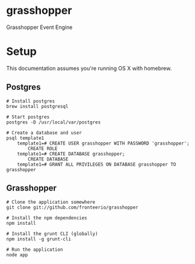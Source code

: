 grasshopper
===========

Grasshopper Event Engine

# Setup

This documentation assumes you're running OS X with homebrew.


##  Postgres
```
# Install postgres
brew install postgresql

# Start postgres
postgres -D /usr/local/var/postgres

# Create a database and user
psql template1
    template1=# CREATE USER grasshopper WITH PASSWORD 'grasshopper';
        CREATE ROLE
    template1=# CREATE DATABASE grasshopper;
        CREATE DATABASE
    template1=# GRANT ALL PRIVILEGES ON DATABASE grasshopper TO grasshopper
```


## Grasshopper
```
# Clone the application somewhere
git clone git://github.com/fronteerio/grasshopper

# Install the npm dependencies
npm install

# Install the grunt CLI (globally)
npm install -g grunt-cli

# Run the application
node app
```
